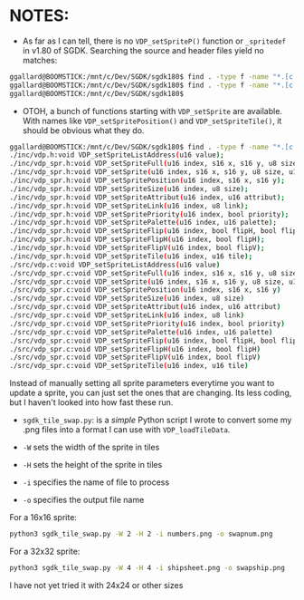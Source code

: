 # NOTES:
* As far as I can tell, there is no `VDP_setSpriteP()` function or `_spritedef` in v1.80 of SGDK.  Searching the source and header files yield no matches:
```bash
ggallard@BOOMSTICK:/mnt/c/Dev/SGDK/sgdk180$ find . -type f -name "*.[c|h]" -exec grep "\b_spritedef\b" {} +
ggallard@BOOMSTICK:/mnt/c/Dev/SGDK/sgdk180$ find . -type f -name "*.[c|h]" -exec grep "\bVDP_setSpriteP\b" --color {} +
ggallard@BOOMSTICK:/mnt/c/Dev/SGDK/sgdk180$
```
* OTOH, a bunch of functions starting with `VDP_setSprite` are available.  With names like `VDP_setSpritePosition()` and `VDP_setSpriteTile()`, it should be obvious what they do.
```bash
ggallard@BOOMSTICK:/mnt/c/Dev/SGDK/sgdk180$ find . -type f -name "*.[c|h]" -exec grep "\bvoid VDP_setSprite" --color {} +
./inc/vdp.h:void VDP_setSpriteListAddress(u16 value);
./inc/vdp_spr.h:void VDP_setSpriteFull(u16 index, s16 x, s16 y, u8 size, u16 attribut, u8 link);
./inc/vdp_spr.h:void VDP_setSprite(u16 index, s16 x, s16 y, u8 size, u16 attribut);
./inc/vdp_spr.h:void VDP_setSpritePosition(u16 index, s16 x, s16 y);
./inc/vdp_spr.h:void VDP_setSpriteSize(u16 index, u8 size);
./inc/vdp_spr.h:void VDP_setSpriteAttribut(u16 index, u16 attribut);
./inc/vdp_spr.h:void VDP_setSpriteLink(u16 index, u8 link);
./inc/vdp_spr.h:void VDP_setSpritePriority(u16 index, bool priority);
./inc/vdp_spr.h:void VDP_setSpritePalette(u16 index, u16 palette);
./inc/vdp_spr.h:void VDP_setSpriteFlip(u16 index, bool flipH, bool flipV);
./inc/vdp_spr.h:void VDP_setSpriteFlipH(u16 index, bool flipH);
./inc/vdp_spr.h:void VDP_setSpriteFlipV(u16 index, bool flipV);
./inc/vdp_spr.h:void VDP_setSpriteTile(u16 index, u16 tile);
./src/vdp.c:void VDP_setSpriteListAddress(u16 value)
./src/vdp_spr.c:void VDP_setSpriteFull(u16 index, s16 x, s16 y, u8 size, u16 attribut, u8 link)
./src/vdp_spr.c:void VDP_setSprite(u16 index, s16 x, s16 y, u8 size, u16 attribut)
./src/vdp_spr.c:void VDP_setSpritePosition(u16 index, s16 x, s16 y)
./src/vdp_spr.c:void VDP_setSpriteSize(u16 index, u8 size)
./src/vdp_spr.c:void VDP_setSpriteAttribut(u16 index, u16 attribut)
./src/vdp_spr.c:void VDP_setSpriteLink(u16 index, u8 link)
./src/vdp_spr.c:void VDP_setSpritePriority(u16 index, bool priority)
./src/vdp_spr.c:void VDP_setSpritePalette(u16 index, u16 palette)
./src/vdp_spr.c:void VDP_setSpriteFlip(u16 index, bool flipH, bool flipV)
./src/vdp_spr.c:void VDP_setSpriteFlipH(u16 index, bool flipH)
./src/vdp_spr.c:void VDP_setSpriteFlipV(u16 index, bool flipV)
./src/vdp_spr.c:void VDP_setSpriteTile(u16 index, u16 tile)
```
Instead of manually setting all sprite parameters everytime you want to update a sprite, you can just set the ones that are changing. Its less coding, but I haven't looked into how fast these run.

* `sgdk_tile_swap.py`: is a *simple* Python script I wrote to convert some my .png files into a format I can use with `VDP_loadTileData`. 

* `-W` sets the width of the sprite in tiles 
* `-H` sets the height of the sprite in tiles 
* `-i` specifies the name of file to process
* `-o` specifies the output file name 

For a 16x16 sprite:
```bash
python3 sgdk_tile_swap.py -W 2 -H 2 -i numbers.png -o swapnum.png
```
For a 32x32 sprite:
```bash
python3 sgdk_tile_swap.py -W 4 -H 4 -i shipsheet.png -o swapship.png
```
I have not yet tried it with 24x24 or other sizes





